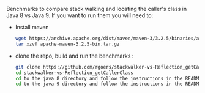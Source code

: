Benchmarks to compare stack walking and locating the caller's class in Java 8 vs Java 9.
If you want to run them you will need to:

* Install maven

  ```bash
  wget https://archive.apache.org/dist/maven/maven-3/3.2.5/binaries/apache-maven-3.2.5-bin.tar.gz
  tar xzvf apache-maven-3.2.5-bin.tar.gz
  ```

* clone the repo, build and run the benchmarks :

  ```bash
  git clone https://github.com/rgoers/stackwalker-vs-Reflection_getCallerClass
  cd stackwalker-vs-Reflection_getCallerClass
  cd to the java 8 directory and follow the instructions in the README there.
  cd to the java 9 directory and follow the instructions in the README there.
  ```


